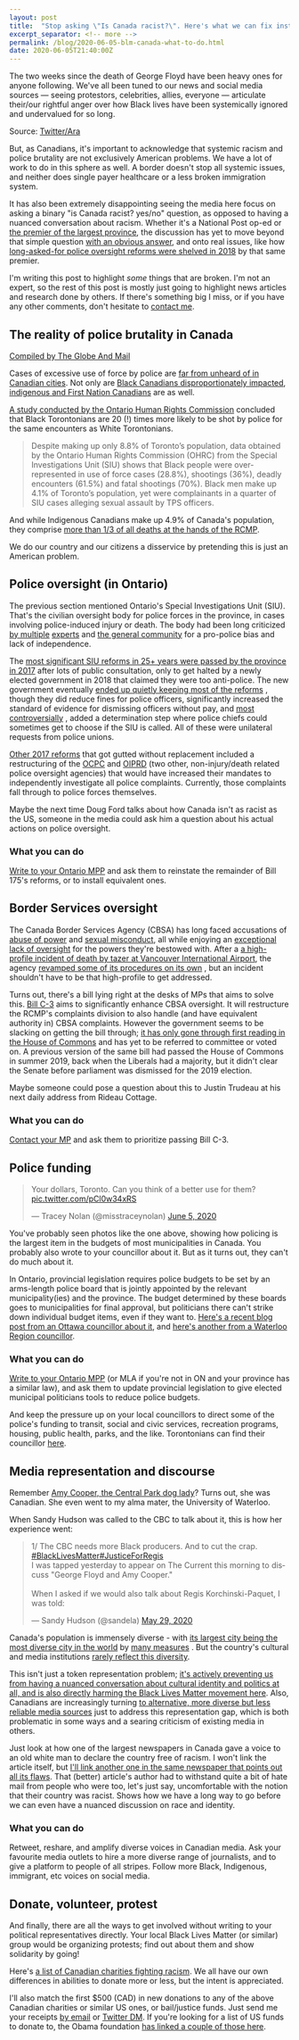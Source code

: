 ```yaml
---
layout: post
title:  "Stop asking \"Is Canada racist?\". Here's what we can fix instead."
excerpt_separator: <!-- more -->
permalink: /blog/2020-06-05-blm-canada-what-to-do.html
date: 2020-06-05T21:40:00Z
---
```


The two weeks since the death of George Floyd have been
heavy ones for anyone following. We've all been tuned to our
news and social media sources &mdash; seeing protestors, celebrities, allies, everyone &mdash;
articulate their/our rightful anger over how Black lives have been systemically
ignored and undervalued for so long.

<div class="post-image">
    <img src="/assets/images/posts/regis_toronto_protest.jpeg" alt="">
    <div class="image-caption">
        Source: <a href="https://twitter.com/MINAHATESYOU/status/1266817834459463680/">Twitter/Ara</a>
    </div>
</div>


But, as Canadians, it's important to acknowledge that systemic racism and police
brutality are not exclusively American problems. We have a lot of work
to do in this sphere as well. A border doesn't stop all systemic issues,
and neither does single payer healthcare or a less broken immigration system.

<!-- more -->

It has also been extremely disappointing seeing the media here focus on asking
a binary "is Canada racist? yes/no" question, as opposed to having
a nuanced conversation about racism.
Whether it's a National Post op-ed or [the premier of the largest province](https://www.cbc.ca/news/canada/toronto/ont-ford-racism-1.5595647), the discussion has yet to move
beyond that simple question [with an obvious answer](https://www.ctvnews.ca/canada/five-charts-that-show-what-systemic-racism-looks-like-in-canada-1.4970352),
and onto real issues, like how
[long-asked-for police oversight reforms were shelved in 2018](https://www.cbc.ca/news/canada/toronto/doug-ford-police-reform-ontario-1.4733259)
by that same premier.

I'm writing this post to highlight *some* things that are broken. I'm not an expert,
so the rest of this post is mostly just going to highlight news articles and research
done by others. If there's something big I miss, or if you have any other comments,
don't hesitate to [contact me](mailto:me@itsbilal.com).

## The reality of police brutality in Canada

<div class="post-image">
    <img src="/assets/images/posts/police_brutality_data_globeandmail.png" alt="">
    <div class="image-caption">
        <a href="https://www.theglobeandmail.com/opinion/article-yes-canada-we-too-have-an-anti-black-racism-problem/">Compiled by The Globe And Mail</a>
    </div>
</div>

Cases of excessive use of force by police are [far from unheard of in Canadian
cities](https://www.cbc.ca/radio/thecurrent/the-current-for-june-1-2020-1.5592953/police-brutality-continually-treated-like-a-one-off-in-canada-says-desmond-cole-1.5592954).
Not only are [Black Canadians disproportionately impacted](https://www.washingtonpost.com/opinions/2020/06/04/black-canadians-are-suffocating-under-racist-policing-system-too/),
[indigenous and First Nation Canadians](https://globalnews.ca/news/7028495/winnipeg-police-use-of-force-scrutiny/) are as well.

[A study conducted by the Ontario Human Rights Commission](http://www.ohrc.on.ca/en/public-interest-inquiry-racial-profiling-and-discrimination-toronto-police-service/collective-impact-interim-report-inquiry-racial-profiling-and-racial-discrimination-black#Executive%20summary)
concluded that Black Torontonians are 20 (!) times more likely to be shot by police
for the same encounters as White Torontonians.

> Despite making up only 8.8% of Toronto’s population, data obtained by the Ontario Human Rights Commission (OHRC) from the Special Investigations Unit (SIU) shows that Black people were over-represented in use of force cases (28.8%), shootings (36%), deadly encounters (61.5%) and fatal shootings (70%). Black men make up 4.1% of Toronto’s population, yet were complainants in a quarter of SIU cases alleging sexual assault by TPS officers.

And while Indigenous Canadians make up 4.9% of Canada's population, they comprise
[more than 1/3 of all deaths at the hands of the RCMP](https://www.theglobeandmail.com/canada/article-more-than-one-third-of-people-shot-to-death-over-a-decade-by-rcmp/).

We do our country and our citizens a disservice by pretending this is just an
American problem.

## Police oversight (in Ontario)

The previous section mentioned Ontario's Special Investigations Unit (SIU). That's the civilian oversight
body for police forces in the province, in cases involving police-induced injury or death. The
body had been long criticized [by multiple](https://www.thestar.com/news/crime/2012/04/27/ombudsman_andre_marin_slams_siu_over_propolice_bias_in_michael_eligon_case.html)
[experts](https://www.theglobeandmail.com/news/politics/make-ontarios-police-watchdog-an-independent-office-outgoing-siu-chief-says/article14365607/) and
[the general community](https://blacklivesmatter.ca/demands/) for a pro-police bias and lack of independence.

The [most significant SIU reforms in 25+ years were passed by the province in 2017](https://www.cbc.ca/news/canada/toronto/officers-could-be-suspended-without-pay-under-ontario-s-policing-reforms-1.4383477)
after lots of public consultation, only to get halted by a newly elected government in 2018 that
claimed they were too anti-police. The new government eventually [ended up quietly keeping
most of the reforms](https://www.theglobeandmail.com/opinion/editorials/article-globe-editorial-doug-ford-surprises-by-not-gutting-police-oversight/?)
, though they did reduce fines for police officers, significantly increased the standard of evidence for
dismissing officers without pay, and [most controversially](https://www.theglobeandmail.com/canada/article-ontario-police-reforms-would-completely-subvert-watchdogs/)
, added a determination step where police chiefs could sometimes get to choose if the SIU is called. All of these were unilateral requests
from police unions.

[Other 2017 reforms](https://www.cbc.ca/news/canada/toronto/officers-could-be-suspended-without-pay-under-ontario-s-policing-reforms-1.4383477) that got
gutted without replacement included a restructuring of the [OCPC](https://en.wikipedia.org/wiki/Ontario_Civilian_Police_Commission) and [OIPRD](https://en.wikipedia.org/wiki/Office_of_the_Independent_Police_Review_Director) (two other, non-injury/death related police
oversight agencies) that would have increased their mandates to independently investigate all police complaints. Currently, those complaints fall through
to police forces themselves.

Maybe the next time Doug Ford talks about how Canada isn't as racist as the US, someone in the
media could ask him a question about his actual actions on police oversight.

### What you can do

[Write to your Ontario MPP](https://www.ola.org/en/members) and ask them to reinstate the remainder of Bill 175's
reforms, or to install equivalent ones.

## Border Services oversight

The Canada Border Services Agency (CBSA) has long faced accusations of [abuse of power](https://www.cbc.ca/news/politics/cbsa-misconduct-tunney-1.5560993)
and [sexual misconduct](https://www.cbc.ca/news/canada/cbsa-files-abuse-atip-1.4999473), all while enjoying an [exceptional lack of oversight](https://bccla.org/2020/03/cbsa-is-not-a-fair-or-accountable-agencywhy-we-need-canada-border-services-agency-oversight/)
for the powers they're bestowed with.
After a [a high-profile incident of death by
tazer at Vancouver International Airport](https://en.wikipedia.org/wiki/Robert_Dzieka%C5%84ski_Taser_incident), the agency
[revamped some of its procedures on its own](https://toronto.citynews.ca/2007/11/26/canada-border-services-announces-taser-related-changes-at-airport/)
, but an incident shouldn't have to be that high-profile to get addressed.

Turns out, there's a bill lying right at the desks of MPs that aims to solve this. [Bill C-3](https://lop.parl.ca/sites/PublicWebsite/default/en_CA/ResearchPublications/LegislativeSummaries/431C3E) aims to
significantly enhance CBSA oversight. It will restructure the RCMP's complaints division to also handle (and have equivalent authority in) CBSA complaints.
However the government seems to be slacking on getting the bill through; [it has only gone through first reading in the House of Commons](https://www.parl.ca/LegisInfo/BillDetails.aspx?Language=E&billId=10613928)
and has yet to be referred to committee or voted on. A previous version of the same bill had passed the House of Commons in summer 2019, back when the Liberals had a majority, but
it didn't clear the Senate before parliament was dismissed for the 2019 election.

Maybe someone could pose a question about this to Justin Trudeau at his next daily address from Rideau Cottage.

### What you can do

[Contact your MP](https://www.ourcommons.ca/Members/en) and ask them to prioritize passing Bill C-3.

## Police funding

<blockquote class="twitter-tweet"><p lang="en" dir="ltr">Your dollars, Toronto. Can you think of a better use for them? <a href="https://t.co/pCl0w34xRS">pic.twitter.com/pCl0w34xRS</a></p>&mdash; Tracey Nolan (@misstraceynolan) <a href="https://twitter.com/misstraceynolan/status/1268880348353564673?ref_src=twsrc%5Etfw">June 5, 2020</a></blockquote> <script async src="https://platform.twitter.com/widgets.js" charset="utf-8"></script>

You've probably seen photos like the one above, showing how policing is the largest item in the budgets of most
municipalities in Canada. You probably also wrote to your councillor about it. But as it turns out, they
can't do much about it.

In Ontario, provincial legislation requires police budgets to be set by an arms-length police board that is jointly
appointed by the relevant municipality(ies) and the province. The budget determined by these boards goes to
municipalities for final approval, but politicians there can't strike down individual budget items, even if
they want to. [Here's a recent blog post from an Ottawa councillor about it](https://kitchissippiward.ca/content/way-forward-police-funding),
and [here's another from a Waterloo Region councillor](https://janemitchell.blog/2020/06/04/defunding-the-police/).

### What you can do

[Write to your Ontario MPP](https://www.ola.org/en/members) (or MLA if you're not in ON and your province has a similar law), and ask
them to update provincial legislation to give elected municipal politicians tools to reduce police budgets.

And keep the pressure up on your local councillors to direct some of the police's funding to transit, social and civic services,
recreation programs, housing, public health, parks, and the like. Torontonians can find their councillor [here](https://www.toronto.ca/city-government/council/members-of-council/).

## Media representation and discourse

Remember [Amy Cooper, the Central Park dog lady](https://globalnews.ca/news/6986111/central-park-karen-amy-cooper-dog/)? Turns out, she was Canadian. She even
went to my alma mater, the University of Waterloo.

When Sandy Hudson was called to the CBC to talk about it, this is how her experience went:

<blockquote class="twitter-tweet"><p lang="en" dir="ltr">1/ The CBC needs more Black producers. And to cut the crap. <a href="https://twitter.com/hashtag/BlackLivesMatter?src=hash&amp;ref_src=twsrc%5Etfw">#BlackLivesMatter</a><a href="https://twitter.com/hashtag/JusticeForRegis?src=hash&amp;ref_src=twsrc%5Etfw">#JusticeForRegis</a><br>I was tapped yesterday to appear on The Current this morning to discuss &quot;George Floyd and Amy Cooper.&quot;<br><br>When I asked if we would also talk about Regis Korchinski-Paquet, I was told:</p>&mdash; Sandy Hudson (@sandela) <a href="https://twitter.com/sandela/status/1266494329876393984?ref_src=twsrc%5Etfw">May 29, 2020</a></blockquote> <script async src="https://platform.twitter.com/widgets.js" charset="utf-8"></script>

Canada's population
is immensely diverse - with [its largest city being the most diverse city in the world](https://theculturetrip.com/north-america/canada/articles/toronto-named-most-diverse-city-in-the-world-by-bbc-radio/) by [many measures](https://www.thestar.com/news/gta/2017/11/08/toronto-is-now-majority-visible-minority-what-about-your-neighbourhood.html)
. But the country's cultural and media institutions [rarely reflect this diversity](https://www.macleans.ca/opinion/the-outliers-of-canadian-media/).

This isn't just a token representation problem; [it's actively preventing us from having a nuanced conversation about cultural identity
and politics at all, and is also directly harming the Black Lives Matter movement here](https://policyoptions.irpp.org/magazines/september-2019/canadian-media-lacks-nuance-depth-on-racial-issues/).
Also, Canadians are increasingly turning [to alternative, more diverse but less reliable media sources](https://www.thestar.com/life/opinion/2020/02/05/lessons-from-the-coronavirus-coverage-give-a-voice-to-more-diverse-populations.html)
just to address this representation gap, which is both problematic in some ways and a searing criticism of existing media in others.

Just look at how one of the largest newspapers in Canada gave a voice to an old white man to declare the country
free of racism. I won't link the article itself, but [I'll link another one in the same newspaper that points out all its flaws](https://nationalpost.com/opinion/vanmala-subramaniam-before-you-declare-canada-is-not-a-racist-country-do-your-homework).
That (better) article's author had to withstand quite a bit of hate mail from people who were too, let's just say, uncomfortable
with the notion that their country was racist. Shows how we have a long way to go before we can even have a nuanced
discussion on race and identity.

### What you can do

Retweet, reshare, and amplify diverse voices in Canadian media. Ask your favourite media outlets to hire a more diverse
range of journalists, and to give a platform to people of all stripes. Follow more Black, Indigenous, immigrant, etc
voices on social media.

## Donate, volunteer, protest

And finally, there are all the ways to get involved without writing to your political representatives directly.
Your local Black Lives Matter (or similar) group would be organizing protests; find out about them and show solidarity
by going!

Here's [a list of Canadian charities fighting racism](https://fashionmagazine.com/culture/black-community-organizations-canada-donate/).
We all have our own differences in abilities to donate more or less, but the intent is appreciated.

I'll also match the first $500 (CAD) in new
donations to any of the above Canadian charities or similar US ones, or bail/justice funds. Just send me your receipts [by email](mailto:me@itsbilal.com) or [Twitter DM](https://twitter.com/bilal_akh).
If you're looking for a list of
US funds to donate to, the Obama foundation [has linked a couple of those here](https://www.obama.org/anguish-and-action/).

